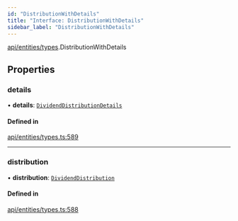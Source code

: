 ```yaml
---
id: "DistributionWithDetails"
title: "Interface: DistributionWithDetails"
sidebar_label: "DistributionWithDetails"
---
```


[api/entities/types](../../../../../modules/API/Entities/Types/Types.md).DistributionWithDetails

## Properties

### details

• **details**: [`DividendDistributionDetails`](../../DividendDistribution/Types/DividendDistributionDetails/DividendDistributionDetails.md)

#### Defined in

[api/entities/types.ts:589](https://github.com/PolymeshAssociation/polymesh-sdk/blob/995f17653/src/api/entities/types.ts#L589)

___

### distribution

• **distribution**: [`DividendDistribution`](../../../../../classes/API/Entities/DividendDistribution/DividendDistribution.md)

#### Defined in

[api/entities/types.ts:588](https://github.com/PolymeshAssociation/polymesh-sdk/blob/995f17653/src/api/entities/types.ts#L588)
